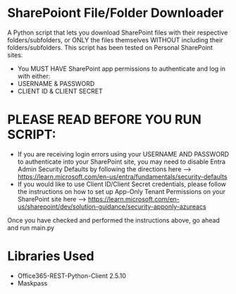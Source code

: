 # SharePoiont File/Folder Downloader
A Python script that lets you download SharePoint files with their respective folders/subfolders, or ONLY the files themselves WITHOUT including their folders/subfolders.
This script has been tested on Personal SharePoint sites. 

* You MUST HAVE SharePoint app permissions to authenticate and log in with either:
* USERNAME & PASSWORD
* CLIENT ID & CLIENT SECRET

# PLEASE READ BEFORE YOU RUN SCRIPT:
* If you are receiving login errors using your USERNAME AND PASSWORD to authenticate into your SharePoint site, you may need to disable Entra Admin Security Defaults by following the directions here --> https://learn.microsoft.com/en-us/entra/fundamentals/security-defaults
* If you would like to use Client ID/Client Secret credentials, please follow the instructions on how to set up App-Only Tenant Permissions on your SharePoint site here --> https://learn.microsoft.com/en-us/sharepoint/dev/solution-guidance/security-apponly-azureacs

Once you have checked and performed the instructions above, go ahead and run main.py

# Libraries Used
* Office365-REST-Python-Client 2.5.10
* Maskpass


